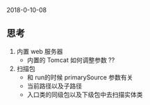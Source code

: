 2018-0-10-08

## 思考
1. 内置 web 服务器
    - 内置的 Tomcat 如何调整参数 ??
2. 扫描包
    - 和 run的时候 primarySource 参数有关
    - 当前路径以及子路径
    - 入口类的同级包以及下级包中去扫描实体类
